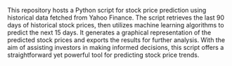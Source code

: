 This repository hosts a Python script for stock price prediction using historical data fetched from Yahoo Finance. The script retrieves the last 90 days of historical stock prices, then utilizes machine learning algorithms to predict the next 15 days. It generates a graphical representation of the predicted stock prices and exports the results for further analysis. With the aim of assisting investors in making informed decisions, this script offers a straightforward yet powerful tool for predicting stock price trends.
